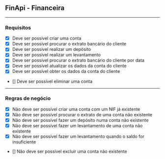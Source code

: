 ## FinApi - Financeira

---

### Requisitos

- [x] Deve ser possível criar uma conta
- [x] Deve ser possível procurar o extrato bancário do cliente
- [x] Deve ser possível realizar um depósito
- [x] Deve ser possível realizar um levantamento
- [x] Deve ser possível procurar o extrato bancário do cliente por data
- [x] Deve ser possível atualizar os dados da conta do cliente
- [x] Deve ser possível obter os dados da conta do cliente
- [] Deve ser possível eliminar uma conta

---

### Regras de negócio

- [x] Não deve ser possível criar uma conta com um NIF já existente
- [x] Não deve ser possível procurar o extrato de uma conta não existente
- [x] Não deve ser possível fazer um depósito numa conta não existente
- [x] Não deve ser possível fazer um levantamento de uma conta não existente
- [x] Não deve ser possível fazer um levantamento quando o saldo for insuficiente
- [] Não deve ser possível excluir uma conta não existente
